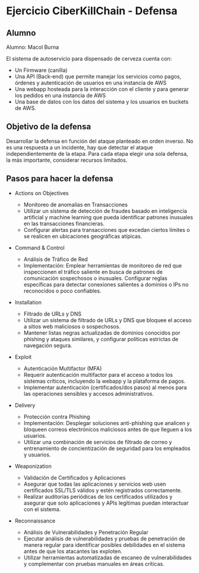 # Ejercicio CiberKillChain - Defensa

## Alumno

Alumno: Macol Burna

El sistema de autoservicio para dispensado de cerveza cuenta con:

  - Un Firmware (canilla)
  - Una API (Back-end) que permite manejar los servicios como pagos, órdenes y autenticación de usuarios en una instancia de AWS
  - Una webapp hosteada para la interacción con el cliente y para generar los pedidos en una instancia de AWS
  - Una base de datos con los datos del sistema y los usuarios en buckets de AWS.

## Objetivo de la defensa

Desarrollar la defensa en función del ataque planteado en orden inverso. No es una respuesta a un incidente, hay que detectar el ataque independientemente de la etapa. Para cada etapa elegir una sola defensa, la más importante, considerar recursos limitados.

## Pasos para hacer la defensa

* Actions on Objectives

  - Monitoreo de anomalías en Transacciones
  - Utilizar un sistema de detección de fraudes basado en inteligencia artificial y machine learning que pueda identificar patrones inusuales en las transacciones financieras.
  - Configurar alertas para transacciones que excedan ciertos límites o se realicen en ubicaciones geográficas atípicas.

* Command & Control

  - Análisis de Tráfico de Red
  - Implementación: Emplear herramientas de monitoreo de red que inspeccionen el tráfico saliente en busca de patrones de comunicación sospechosos o inusuales.
Configurar reglas específicas para detectar conexiones salientes a dominios o IPs no reconocidos o poco confiables.

* Installation

  - Filtrado de URLs y DNS
  - Utilizar un sistema de filtrado de URLs y DNS que bloquee el acceso a sitios web maliciosos o sospechosos.
  - Mantener listas negras actualizadas de dominios conocidos por phishing y ataques similares, y configurar políticas estrictas de navegación segura.

* Exploit

  - Autenticación Multifactor (MFA)
  - Requerir autenticación multifactor para el acceso a todos los sistemas críticos, incluyendo la webapp y la plataforma de pagos.
  - Implementar autenticación (certificados/dos pasos) al menos para las operaciones sensibles y accesos administrativos.

* Delivery

  - Protección contra Phishing
  - Implementación: Desplegar soluciones anti-phishing que analicen y bloqueen correos electrónicos maliciosos antes de que lleguen a los usuarios.
  - Utilizar una combinación de servicios de filtrado de correo y entrenamiento de concientización de seguridad para los empleados y usuarios.

* Weaponization

  - Validación de Certificados y Aplicaciones
  - Asegurar que todas las aplicaciones y servicios web usen certificados SSL/TLS válidos y estén registrados correctamente.
  - Realizar auditorías periódicas de los certificados utilizados y asegurar que solo aplicaciones y APIs legítimas puedan interactuar con el sistema.

* Reconnaissance

  - Análisis de Vulnerabilidades y Penetración Regular
  - Ejecutar análisis de vulnerabilidades y pruebas de penetración de manera regular para identificar posibles debilidades en el sistema antes de que los atacantes las exploten.
  - Utilizar herramientas automatizadas de escaneo de vulnerabilidades y complementar con pruebas manuales en áreas críticas.


